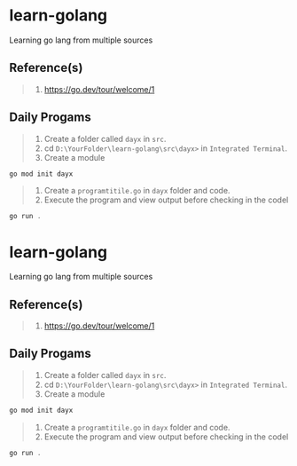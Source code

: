 # learn-golang

Learning go lang from multiple sources

## Reference(s)

> 1. <https://go.dev/tour/welcome/1>

## Daily Progams

> 1. Create a folder called `dayx` in `src`.
> 1. cd `D:\YourFolder\learn-golang\src\dayx>` in `Integrated Terminal`.
> 1. Create a module

```powershell
go mod init dayx
```

> 1. Create a `programtitile.go` in `dayx` folder and code.
> 1. Execute the program and view output before checking in the codel

```powershell
go run .
```
# learn-golang

Learning go lang from multiple sources

## Reference(s)

> 1. <https://go.dev/tour/welcome/1>

## Daily Progams

> 1. Create a folder called `dayx` in `src`.
> 1. cd `D:\YourFolder\learn-golang\src\dayx>` in `Integrated Terminal`.
> 1. Create a module

```powershell
go mod init dayx
```

> 1. Create a `programtitile.go` in `dayx` folder and code.
> 1. Execute the program and view output before checking in the codel

```powershell
go run .
